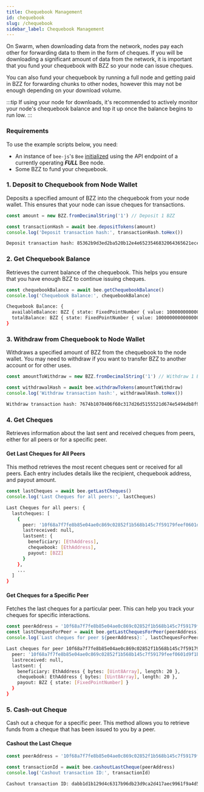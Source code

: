 ```yaml
---
title: Chequebook Management
id: chequebook
slug: /chequebook
sidebar_label: Chequebook Management
---
```


On Swarm, when downloading data from the network, nodes pay each other for forwarding data to them in the form of cheques. If you will be downloading a significant amount of data from the network, it is important that you fund your chequebook with BZZ so your node can issue cheques. 

You can also fund your chequebook by running a full node and getting paid in BZZ for forwarding chunks to other nodes, however this may not be enough depending on your download volume. 

:::tip
If using your node for downloads, it's recommended to actively monitor your node's chequebook balance and top it up once the balance begins to run low.
:::

### Requirements

To use the example scripts below, you need:

- An instance of `bee-js`'s `Bee` [initialized](/docs/getting-started/) using the API endpoint of a currently operating ***FULL*** Bee node.
- Some BZZ to fund your chequebook.

### 1. Deposit to Chequebook from Node Wallet

Deposits a specified amount of BZZ into the chequebook from your node wallet. This ensures that your node can issue cheques for transactions.

```javascript
const amount = new BZZ.fromDecimalString('1') // Deposit 1 BZZ

const transactionHash = await bee.depositTokens(amount)
console.log('Deposit transaction hash:', transactionHash.toHex())
```

```bash
Deposit transaction hash: 85362b9d3ed2ba520b12e4e6523546832064365621ece8b3881cd1dfd40365ec
```

### 2. Get Chequebook Balance

Retrieves the current balance of the chequebook. This helps you ensure that you have enough BZZ to continue issuing cheques.

```javascript
const chequebookBalance = await bee.getChequebookBalance()
console.log('Chequebook Balance:', chequebookBalance)
```

```bash
Chequebook Balance: {
  availableBalance: BZZ { state: FixedPointNumber { value: 10000000000000000n, scale: 16 } },
  totalBalance: BZZ { state: FixedPointNumber { value: 10000000000000000n, scale: 16 } }
}
```

### 3. Withdraw from Chequebook to Node Wallet

Withdraws a specified amount of BZZ from the chequebook to the node wallet. You may need to withdraw if you want to transfer BZZ to another account or for other uses.

```javascript
const amountToWithdraw = new BZZ.fromDecimalString('1') // Withdraw 1 BZZ

const withdrawalHash = await bee.withdrawTokens(amountToWithdraw)
console.log('Withdraw transaction hash:', withdrawalHash.toHex())
```

```bash
Withdraw transaction hash: 7674b1070406f60c317d26d5155521d674e5494db8f90cabbf46de0e22fc5556
```

### 4. Get Cheques

Retrieves information about the last sent and received cheques from peers, either for all peers or for a specific peer.

#### Get Last Cheques for All Peers

This method retrieves the most recent cheques sent or received for all peers. Each entry includes details like the recipient, chequebook address, and payout amount.

```javascript
const lastCheques = await bee.getLastCheques()
console.log('Last Cheques for all peers:', lastCheques)
```

```bash
Last Cheques for all peers: {
  lastcheques: [
    {
      peer: '10f68a7f7fe8b85e04ae0c869c02852f1b568b145c7f59179feef0601d9f1bf7',
      lastreceived: null,
      lastsent: {
        beneficiary: [EthAddress],
        chequebook: [EthAddress],
        payout: [BZZ]
      }
    },
    ...
  ]
}
```

#### Get Cheques for a Specific Peer

Fetches the last cheques for a particular peer. This can help you track your cheques for specific interactions.

```javascript
const peerAddress = '10f68a7f7fe8b85e04ae0c869c02852f1b568b145c7f59179feef0601d9f1bf7' 
const lastChequesForPeer = await bee.getLastChequesForPeer(peerAddress)
console.log(`Last cheques for peer ${peerAddress}:`, lastChequesForPeer)
```

```bash
Last cheques for peer 10f68a7f7fe8b85e04ae0c869c02852f1b568b145c7f59179feef0601d9f1bf7: {
  peer: '10f68a7f7fe8b85e04ae0c869c02852f1b568b145c7f59179feef0601d9f1bf7',
  lastreceived: null,
  lastsent: {
    beneficiary: EthAddress { bytes: [Uint8Array], length: 20 },
    chequebook: EthAddress { bytes: [Uint8Array], length: 20 },
    payout: BZZ { state: [FixedPointNumber] }
  }
}
```

### 5. Cash-out Cheque

Cash out a cheque for a specific peer. This method allows you to retrieve funds from a cheque that has been issued to you by a peer.

#### Cashout the Last Cheque

```javascript
const peerAddress = '10f68a7f7fe8b85e04ae0c869c02852f1b568b145c7f59179feef0601d9f1bf7' 

const transactionId = await bee.cashoutLastCheque(peerAddress)
console.log('Cashout transaction ID:', transactionId)
```

```bash
Cashout transaction ID: dabb1d1b129d4c6317b96db23d9ca2d417aec9961f9a4d52f6b24e165b525eb8
```
